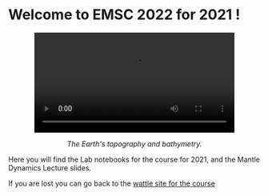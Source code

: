 # Welcome to EMSC 2022 for 2021 !

<center>
<video controls autoplay width="400">
    <source src="Figures/Movies/etopoimageH.mp4"
            type="video/mp4">

    Sorry, your browser doesn't support embedded videos.
</video>

*The Earth's topography and bathymetry.*
</center>

Here you will find the Lab notebooks for the course for 2021, and the Mantle Dynamics 
Lecture slides.

If you are lost you can go back to the [wattle site for the course]()

